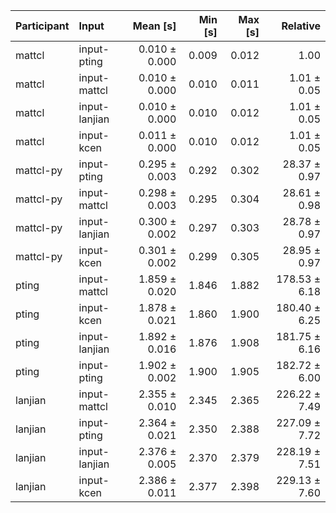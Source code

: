 | Participant | Input | Mean [s] | Min [s] | Max [s] | Relative |
|:---|:---|---:|---:|---:|---:|
| mattcl | input-pting | 0.010 ± 0.000 | 0.009 | 0.012 | 1.00 |
| mattcl | input-mattcl | 0.010 ± 0.000 | 0.010 | 0.011 | 1.01 ± 0.05 |
| mattcl | input-lanjian | 0.010 ± 0.000 | 0.010 | 0.012 | 1.01 ± 0.05 |
| mattcl | input-kcen | 0.011 ± 0.000 | 0.010 | 0.012 | 1.01 ± 0.05 |
| mattcl-py | input-pting | 0.295 ± 0.003 | 0.292 | 0.302 | 28.37 ± 0.97 |
| mattcl-py | input-mattcl | 0.298 ± 0.003 | 0.295 | 0.304 | 28.61 ± 0.98 |
| mattcl-py | input-lanjian | 0.300 ± 0.002 | 0.297 | 0.303 | 28.78 ± 0.97 |
| mattcl-py | input-kcen | 0.301 ± 0.002 | 0.299 | 0.305 | 28.95 ± 0.97 |
| pting | input-mattcl | 1.859 ± 0.020 | 1.846 | 1.882 | 178.53 ± 6.18 |
| pting | input-kcen | 1.878 ± 0.021 | 1.860 | 1.900 | 180.40 ± 6.25 |
| pting | input-lanjian | 1.892 ± 0.016 | 1.876 | 1.908 | 181.75 ± 6.16 |
| pting | input-pting | 1.902 ± 0.002 | 1.900 | 1.905 | 182.72 ± 6.00 |
| lanjian | input-mattcl | 2.355 ± 0.010 | 2.345 | 2.365 | 226.22 ± 7.49 |
| lanjian | input-pting | 2.364 ± 0.021 | 2.350 | 2.388 | 227.09 ± 7.72 |
| lanjian | input-lanjian | 2.376 ± 0.005 | 2.370 | 2.379 | 228.19 ± 7.51 |
| lanjian | input-kcen | 2.386 ± 0.011 | 2.377 | 2.398 | 229.13 ± 7.60 |
